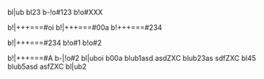 
bl|ub
bl23
b-!o#123
b!o#XXX

b!|+++===#oi
b!|+++===#00a
b!+++===#234

b!|+++===#234
b!o#1
b!o#2

b!|+++===#A
b-|!o#2
bl|uboi
b00a
blub1asd asdZXC
blub23as sdfZXC
bl45
blub5asd asfZXC
bl|ub2
